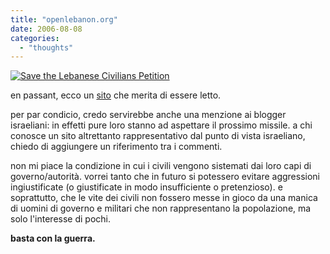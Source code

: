 ```yaml
---
title: "openlebanon.org"
date: 2006-08-08
categories: 
  - "thoughts"
---
```


[![Save the Lebanese Civilians Petition ](images/logo.jpg)](http://julywar.epetitions.net)

  
  
en passant, ecco un [sito](http://openlebanon.org) che merita di essere letto.

per par condicio, credo servirebbe anche una menzione ai blogger israeliani: in effetti pure loro stanno ad aspettare il prossimo missile. a chi conosce un sito altrettanto rappresentativo dal punto di vista israeliano, chiedo di aggiungere un riferimento tra i commenti.

non mi piace la condizione in cui i civili vengono sistemati dai loro capi di governo/autorità. vorrei tanto che in futuro si potessero evitare aggressioni ingiustificate (o giustificate in modo insufficiente o pretenzioso). e soprattutto, che le vite dei civili non fossero messe in gioco da una manica di uomini di governo e militari che non rappresentano la popolazione, ma solo l'interesse di pochi.

**basta con la guerra.**
